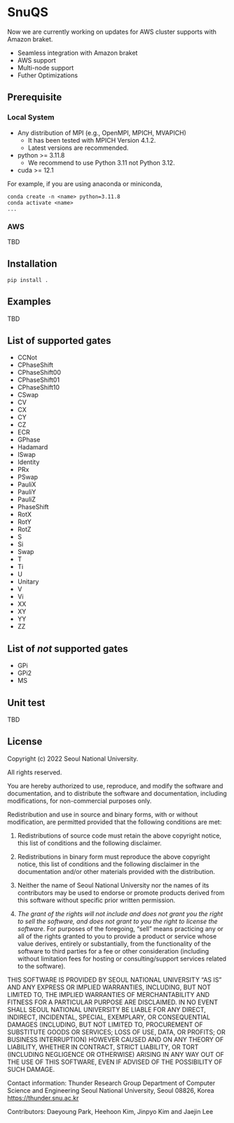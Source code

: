 # SnuQS

Now we are currently working on updates for AWS cluster supports with Amazon braket.
- Seamless integration with Amazon braket
- AWS support
- Multi-node support
- Futher Optimizations


## Prerequisite
### Local System
- Any distribution of MPI (e.g., OpenMPI, MPICH, MVAPICH)
    * It has been tested with MPICH Version 4.1.2.
    * Latest versions are recommended.
- python >= 3.11.8
    * We recommend to use Python 3.11 not Python 3.12.
- cuda >= 12.1

For example, if you are using anaconda or miniconda,
```
conda create -n <name> python=3.11.8
conda activate <name>
...
```

### AWS
TBD

## Installation
```
pip install .
```

## Examples
TBD

## List of supported gates
 - CCNot
 - CPhaseShift
 - CPhaseShift00
 - CPhaseShift01
 - CPhaseShift10
 - CSwap
 - CV
 - CX
 - CY
 - CZ
 - ECR
 - GPhase
 - Hadamard
 - ISwap
 - Identity
 - PRx
 - PSwap
 - PauliX
 - PauliY
 - PauliZ
 - PhaseShift
 - RotX
 - RotY
 - RotZ
 - S
 - Si
 - Swap
 - T
 - Ti
 - U
 - Unitary
 - V
 - Vi
 - XX
 - XY
 - YY
 - ZZ

## List of *not* supported gates
 - GPi
 - GPi2
 - MS

## Unit test
TBD

## License
Copyright (c) 2022 Seoul National University.
    
All rights reserved.

You are hereby authorized to use, reproduce, and modify the software and documentation, and
to distribute the software and documentation, including modifications, for non-commercial 
purposes only.

Redistribution and use in source and binary forms, with or without modification, are 
permitted provided that the following conditions are met:

1. Redistributions of source code must retain the above copyright notice, this list of 
conditions and the following disclaimer.

2. Redistributions in binary form must reproduce the above copyright notice, this list of 
conditions and the following disclaimer in the documentation and/or other materials provided 
with the distribution.

3. Neither the name of Seoul National University nor the names of its contributors may be
used to endorse or promote products derived from this software without specific prior 
written permission.

4. *The grant of the rights will not include and does not grant you the right to sell the 
software, and does not grant to you the right to license the software*. For purposes of the 
foregoing, “sell” means practicing any or all of the rights granted to you to provide a 
product or service whose value derives, entirely or substantially, from the functionality
of the software to third parties for a fee or other consideration (including without 
limitation fees for hosting or consulting/support services related to the software).

THIS SOFTWARE IS PROVIDED BY SEOUL NATIONAL UNIVERSITY “AS IS” AND ANY EXPRESS OR IMPLIED 
WARRANTIES, INCLUDING, BUT NOT LIMITED TO, THE IMPLIED WARRANTIES OF MERCHANTABILITY AND
FITNESS FOR A PARTICULAR PURPOSE ARE DISCLAIMED. IN NO EVENT SHALL SEOUL NATIONAL UNIVERSITY 
BE LIABLE FOR ANY DIRECT, INDIRECT, INCIDENTAL, SPECIAL, EXEMPLARY, OR CONSEQUENTIAL DAMAGES 
(INCLUDING, BUT NOT LIMITED TO, PROCUREMENT OF SUBSTITUTE GOODS OR SERVICES; LOSS OF USE, 
DATA, OR PROFITS; OR BUSINESS INTERRUPTION) HOWEVER CAUSED AND ON ANY THEORY OF LIABILITY, 
WHETHER IN CONTRACT, STRICT LIABILITY, OR TORT (INCLUDING NEGLIGENCE OR OTHERWISE) ARISING 
IN ANY WAY OUT OF THE USE OF THIS SOFTWARE, EVEN IF ADVISED OF THE POSSIBILITY OF SUCH 
DAMAGE.

Contact information:
Thunder Research Group
Department of Computer Science and Engineering
Seoul National University, Seoul 08826, Korea
https://thunder.snu.ac.kr

Contributors:
Daeyoung Park, Heehoon Kim, Jinpyo Kim and Jaejin Lee
